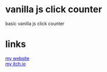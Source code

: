 # vanilla js click counter
basic vanilla js click counter

# links
<a href="http://shadowstudios.rf.gd/" style="color: blue;">my website</a>
<br>
<a href="https://shadowdevhere.itch.io/" style="color: blue;">my itch.io</a>
